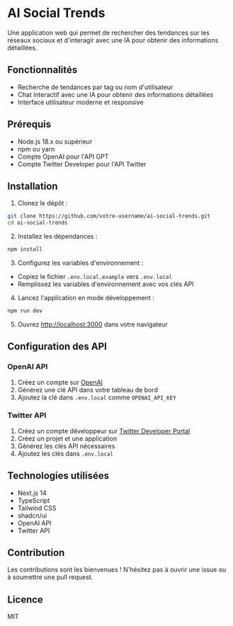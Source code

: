 # AI Social Trends

Une application web qui permet de rechercher des tendances sur les réseaux sociaux et d&apos;interagir avec une IA pour obtenir des informations détaillées.

## Fonctionnalités

- Recherche de tendances par tag ou nom d&apos;utilisateur
- Chat interactif avec une IA pour obtenir des informations détaillées
- Interface utilisateur moderne et responsive

## Prérequis

- Node.js 18.x ou supérieur
- npm ou yarn
- Compte OpenAI pour l&apos;API GPT
- Compte Twitter Developer pour l&apos;API Twitter

## Installation

1. Clonez le dépôt :

```bash
git clone https://github.com/votre-username/ai-social-trends.git
cd ai-social-trends
```

2. Installez les dépendances :

```bash
npm install
```

3. Configurez les variables d&apos;environnement :

- Copiez le fichier `.env.local.example` vers `.env.local`
- Remplissez les variables d&apos;environnement avec vos clés API

4. Lancez l&apos;application en mode développement :

```bash
npm run dev
```

5. Ouvrez [http://localhost:3000](http://localhost:3000) dans votre navigateur

## Configuration des API

### OpenAI API

1. Créez un compte sur [OpenAI](https://openai.com)
2. Générez une clé API dans votre tableau de bord
3. Ajoutez la clé dans `.env.local` comme `OPENAI_API_KEY`

### Twitter API

1. Créez un compte développeur sur [Twitter Developer Portal](https://developer.twitter.com)
2. Créez un projet et une application
3. Générez les clés API nécessaires
4. Ajoutez les clés dans `.env.local`

## Technologies utilisées

- Next.js 14
- TypeScript
- Tailwind CSS
- shadcn/ui
- OpenAI API
- Twitter API

## Contribution

Les contributions sont les bienvenues ! N&apos;hésitez pas à ouvrir une issue ou à soumettre une pull request.

## Licence

MIT
